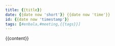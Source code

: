 ```yaml
---
title: {{title}}
date: {{date now 'short'}} {{date now 'time'}}
id: {{date now 'timestamp'}}
tags: [#enbala,#meeting,{{tags}}]
---
```


{{content}}
